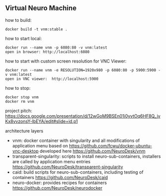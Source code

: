 ## Virtual Neuro Machine

how to build:
```
docker build -t vnm:stable . 
```

how to start local:
```
docker run --name vnm -p 6080:80 -v vnm:latest 
open in browser: http://localhost:6080
```

how to start with custom screen resolution for VNC Viewer:
```
docker run --name vnm -e RESOLUTION=1920x980 -p 6080:80 -p 5900:5900 -v vnm:latest 
open in VNC viewer:  http://localhost:5900

```

how to stop:
```
docker stop vnm
docker rm vnm
```

project pitch:
https://docs.google.com/presentation/d/12wGoM9BSEn01i0yvtOq6HF8Q_jvKx8vvzonsY-lbEYA/edit#slide=id.p1

architecture layers
- vnm: docker container with singularity and all modifications of application menu based on  https://github.com/fcwu/docker-ubuntu-vnc-desktop developed here https://github.com/NeuroDesk/vnm 
- transparent-singularity: scripts to install neuro-sub-containers, installers are called by application menu entries https://github.com/NeuroDesk/transparent-singularity
- caid: build scripts for neuro-sub-containers, including testing of containers https://github.com/NeuroDesk/caid
- neuro-docker: provides recipes for containers https://github.com/NeuroDesk/neurodocker
